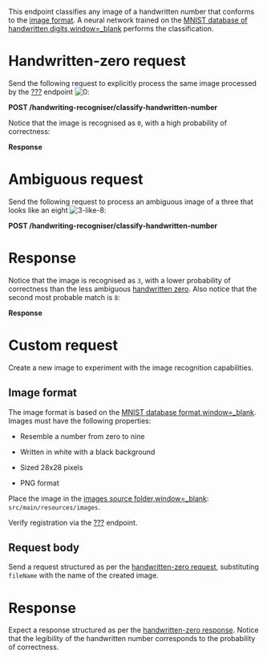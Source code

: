 This endpoint classifies any image of a handwritten number that conforms
to the [image format](#_image_format). A neural network trained on the
[MNIST database of handwritten
digits,window=\_blank](https://en.wikipedia.org/wiki/MNIST_database)
performs the classification.

# Handwritten-zero request

Send the following request to explicitly process the same image
processed by the [???](#tutorial/classify-handwritten-zero.adoc)
endpoint
![0](https://github.com/jon-hatfield-tech-writing/ai-demo/blob/main/src/main/resources/images/0.png?raw=true):

**POST /handwriting-recogniser/classify-handwritten-number**

Notice that the image is recognised as `0`, with a high probability of
correctness:

**Response**

# Ambiguous request

Send the following request to process an ambiguous image of a three that
looks like an eight
![3-like-8](https://github.com/jon-hatfield-tech-writing/ai-demo/blob/main/src/main/resources/images/3-that-looks-like-8.png?raw=true):

**POST /handwriting-recogniser/classify-handwritten-number**

# Response

Notice that the image is recognised as `3`, with a lower probability of
correctness than the less ambiguous [handwritten
zero](#_handwritten_zero_request). Also notice that the second most
probable match is `8`:

**Response**

# Custom request

Create a new image to experiment with the image recognition
capabilities.

## Image format

The image format is based on the [MNIST database
format,window=\_blank](https://en.wikipedia.org/wiki/MNIST_database).
Images must have the following properties:

-   Resemble a number from zero to nine

-   Written in white with a black background

-   Sized 28x28 pixels

-   PNG format

Place the image in the [images source
folder,window=\_blank](https://github.com/jon-hatfield-tech-writing/ai-demo/tree/main/src/main/resources/images):
`src/main/resources/images`.

Verify registration via the
[???](#tutorial/list-example-input-images.adoc) endpoint.

## Request body

Send a request structured as per the [handwritten-zero
request](#_handwritten_zero_request), substituting `fileName` with the
name of the created image.

# Response

Expect a response structured as per the [handwritten-zero
response](#handwritten-zero-response). Notice that the legibility of the
handwritten number corresponds to the probability of correctness.
